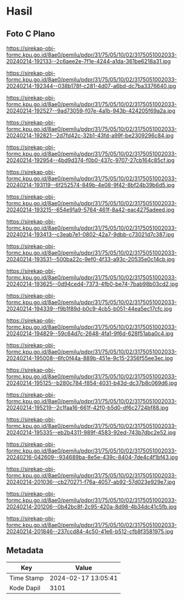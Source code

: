 # Hasil

## Foto C Plano

https://sirekap-obj-formc.kpu.go.id/8ae0/pemilu/pdpr/31/75/05/10/02/3175051002033-20240214-192133--2c6aee2e-7f1e-4244-a1da-361be6218a31.jpg

https://sirekap-obj-formc.kpu.go.id/8ae0/pemilu/pdpr/31/75/05/10/02/3175051002033-20240214-192344--038b178f-c281-4d07-a6bd-dc7ba3376640.jpg

https://sirekap-obj-formc.kpu.go.id/8ae0/pemilu/pdpr/31/75/05/10/02/3175051002033-20240214-192527--9ad73059-f07e-4a1b-943b-424205f69a2a.jpg

https://sirekap-obj-formc.kpu.go.id/8ae0/pemilu/pdpr/31/75/05/10/02/3175051002033-20240214-192821--2d7fd42c-32b1-43fd-a99f-be2309296c84.jpg

https://sirekap-obj-formc.kpu.go.id/8ae0/pemilu/pdpr/31/75/05/10/02/3175051002033-20240214-192954--4bd9d374-f0b0-437c-9707-27cb164c85cf.jpg

https://sirekap-obj-formc.kpu.go.id/8ae0/pemilu/pdpr/31/75/05/10/02/3175051002033-20240214-193119--6f252574-849b-4e08-9f42-8bf24b39b6d5.jpg

https://sirekap-obj-formc.kpu.go.id/8ae0/pemilu/pdpr/31/75/05/10/02/3175051002033-20240214-193215--654e91a9-5764-461f-8a42-eac4275adeed.jpg

https://sirekap-obj-formc.kpu.go.id/8ae0/pemilu/pdpr/31/75/05/10/02/3175051002033-20240214-193413--c3eab7e1-0802-42a7-9dbb-c73021d7c387.jpg

https://sirekap-obj-formc.kpu.go.id/8ae0/pemilu/pdpr/31/75/05/10/02/3175051002033-20240214-193531--500ba22c-9ef0-4f33-a93c-20535e0c14cb.jpg

https://sirekap-obj-formc.kpu.go.id/8ae0/pemilu/pdpr/31/75/05/10/02/3175051002033-20240214-193625--0d94ced4-7373-4fb0-be74-7bab98b03cd2.jpg

https://sirekap-obj-formc.kpu.go.id/8ae0/pemilu/pdpr/31/75/05/10/02/3175051002033-20240214-194339--f9b1f89d-b0c9-4cb5-b051-44ea5ec17cfc.jpg

https://sirekap-obj-formc.kpu.go.id/8ae0/pemilu/pdpr/31/75/05/10/02/3175051002033-20240214-194829--59c64d7c-2648-4fa1-9f6d-628f51aba0c4.jpg

https://sirekap-obj-formc.kpu.go.id/8ae0/pemilu/pdpr/31/75/05/10/02/3175051002033-20240214-195008--6fc0f44a-889b-451e-9c15-2356f55ee3ec.jpg

https://sirekap-obj-formc.kpu.go.id/8ae0/pemilu/pdpr/31/75/05/10/02/3175051002033-20240214-195125--b280c784-f854-4031-b43d-dc37b8c069d6.jpg

https://sirekap-obj-formc.kpu.go.id/8ae0/pemilu/pdpr/31/75/05/10/02/3175051002033-20240214-195219--2c1faa16-661f-42f0-b5d0-df6c2724bf88.jpg

https://sirekap-obj-formc.kpu.go.id/8ae0/pemilu/pdpr/31/75/05/10/02/3175051002033-20240214-195335--eb2b4311-989f-4583-92ed-743b7dbc2e52.jpg

https://sirekap-obj-formc.kpu.go.id/8ae0/pemilu/pdpr/31/75/05/10/02/3175051002033-20240216-042609--934689ba-8e5e-439c-8404-7de4c4f1bf43.jpg

https://sirekap-obj-formc.kpu.go.id/8ae0/pemilu/pdpr/31/75/05/10/02/3175051002033-20240214-201036--cb270271-f76a-4057-ab92-57d023e929e7.jpg

https://sirekap-obj-formc.kpu.go.id/8ae0/pemilu/pdpr/31/75/05/10/02/3175051002033-20240214-201206--0b42bc8f-2c95-420a-8d98-4b34dc41c5fb.jpg

https://sirekap-obj-formc.kpu.go.id/8ae0/pemilu/pdpr/31/75/05/10/02/3175051002033-20240214-201846--237ccd84-4c50-41e6-b512-cfb8f3581975.jpg


## Metadata

| Key        | Value               |
| ---------- | ------------------- |
| Time Stamp | 2024-02-17 13:05:41 |
| Kode Dapil | 3101                |



